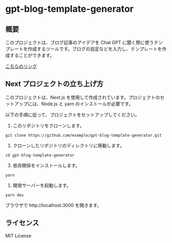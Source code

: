 # gpt-blog-template-generator

## 概要

このプロジェクトは、ブログ記事のアイデアを Chat GPT に聞く際に使うテンプレートを作成するツールです。ブログの設定などを入力し、テンプレートを作成することができます。

[こちらのリンク](https://gpt-blog-template-generator.vercel.app/)

## Next プロジェクトの立ち上げ方

このプロジェクトは、Next.js を使用して作成されています。プロジェクトのセットアップには、Node.js と yarn のインストールが必要です。

以下の手順に従って、プロジェクトをセットアップしてください。

1. このリポジトリをクローンします。

```
git clone https://github.com/example/gpt-blog-template-generator.git
```

1. クローンしたリポジトリのディレクトリに移動します。

```
cd gpt-blog-template-generator
```

3. 依存関係をインストールします。

```
yarn
```

1. 開発サーバーを起動します。

```
yarn dev
```

ブラウザで http://localhost:3000 を開きます。

## ライセンス

MIT License
